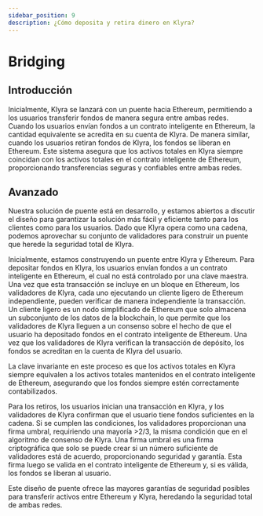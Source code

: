 ```yaml
---
sidebar_position: 9
description: ¿Cómo deposita y retira dinero en Klyra?
---
```


# Bridging

## Introducción
Inicialmente, Klyra se lanzará con un puente hacia Ethereum, permitiendo a los usuarios transferir fondos de manera segura entre ambas redes. Cuando los usuarios envían fondos a un contrato inteligente en Ethereum, la cantidad equivalente se acredita en su cuenta de Klyra. De manera similar, cuando los usuarios retiran fondos de Klyra, los fondos se liberan en Ethereum. Este sistema asegura que los activos totales en Klyra siempre coincidan con los activos totales en el contrato inteligente de Ethereum, proporcionando transferencias seguras y confiables entre ambas redes.

## Avanzado
Nuestra solución de puente está en desarrollo, y estamos abiertos a discutir el diseño para garantizar la solución más fácil y eficiente tanto para los clientes como para los usuarios. Dado que Klyra opera como una cadena, podemos aprovechar su conjunto de validadores para construir un puente que herede la seguridad total de Klyra.

Inicialmente, estamos construyendo un puente entre Klyra y Ethereum. Para depositar fondos en Klyra, los usuarios envían fondos a un contrato inteligente en Ethereum, el cual no está controlado por una clave maestra. Una vez que esta transacción se incluye en un bloque en Ethereum, los validadores de Klyra, cada uno ejecutando un cliente ligero de Ethereum independiente, pueden verificar de manera independiente la transacción. Un cliente ligero es un nodo simplificado de Ethereum que solo almacena un subconjunto de los datos de la blockchain, lo que permite que los validadores de Klyra lleguen a un consenso sobre el hecho de que el usuario ha depositado fondos en el contrato inteligente de Ethereum. Una vez que los validadores de Klyra verifican la transacción de depósito, los fondos se acreditan en la cuenta de Klyra del usuario.

La clave invariante en este proceso es que los activos totales en Klyra siempre equivalen a los activos totales mantenidos en el contrato inteligente de Ethereum, asegurando que los fondos siempre estén correctamente contabilizados.

Para los retiros, los usuarios inician una transacción en Klyra, y los validadores de Klyra confirman que el usuario tiene fondos suficientes en la cadena. Si se cumplen las condiciones, los validadores proporcionan una firma umbral, requiriendo una mayoría >2/3, la misma condición que en el algoritmo de consenso de Klyra. Una firma umbral es una firma criptográfica que solo se puede crear si un número suficiente de validadores está de acuerdo, proporcionando seguridad y garantía. Esta firma luego se valida en el contrato inteligente de Ethereum y, si es válida, los fondos se liberan al usuario.

Este diseño de puente ofrece las mayores garantías de seguridad posibles para transferir activos entre Ethereum y Klyra, heredando la seguridad total de ambas redes.
